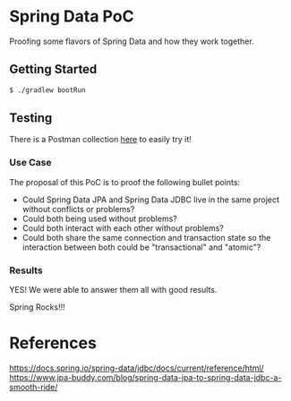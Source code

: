 # Spring Data PoC
Proofing some flavors of Spring Data and how they work together.

## Getting Started
```bash
$ ./gradlew bootRun
```

## Testing

There is a Postman collection [here](Spring%20Data%20PoC.postman_collection.json) to easily try it! 

### Use Case
The proposal of this PoC is to proof the following bullet points:
* Could Spring Data JPA and Spring Data JDBC live in the same project without conflicts or problems?
* Could both being used without problems?
* Could both interact with each other without problems?
* Could both share the same connection and transaction state so the interaction between both could be "transactional" and "atomic"?

### Results
YES! We were able to answer them all with good results.

Spring Rocks!!!


# References
https://docs.spring.io/spring-data/jdbc/docs/current/reference/html/
https://www.jpa-buddy.com/blog/spring-data-jpa-to-spring-data-jdbc-a-smooth-ride/